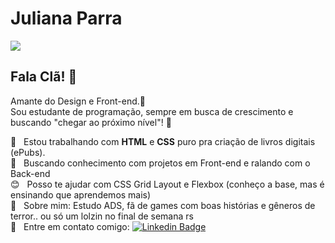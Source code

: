# Juliana Parra
<img width="auto" src="https://github.com/tgmarinho/tgmarinho/blob/master/banner.png">

## Fala Clã! 👋
Amante do Design e Front-end.🥰<br>
Sou estudante de programação, sempre em busca de crescimento e buscando "chegar ao próximo nível"! 🚀

 :rocket:  &nbsp; Estou trabalhando com **HTML** e **CSS** puro pra criação de livros digitais (ePubs).
 <br/> :purple_heart: &nbsp; Buscando conhecimento com projetos em Front-end e ralando com o Back-end
 <br/> :blush: &nbsp; Posso te ajudar com CSS Grid Layout e Flexbox (conheço a base, mas é ensinando que aprendemos mais)
 <br/> 💬  &nbsp; Sobre mim: Estudo ADS, fã de games com boas histórias e gêneros de terror.. ou só um lolzin no final de semana rs
 <br/> :email: &nbsp; Entre em contato comigo: [![Linkedin Badge](https://img.shields.io/badge/-JulianaParra-blue?style=flat-square&logo=Linkedin&logoColor=white&linkhttps://www.linkedin.com/in/juliana-parra-00701818a)](https://www.linkedin.com/in/juliana-parra-00701818a/) 

